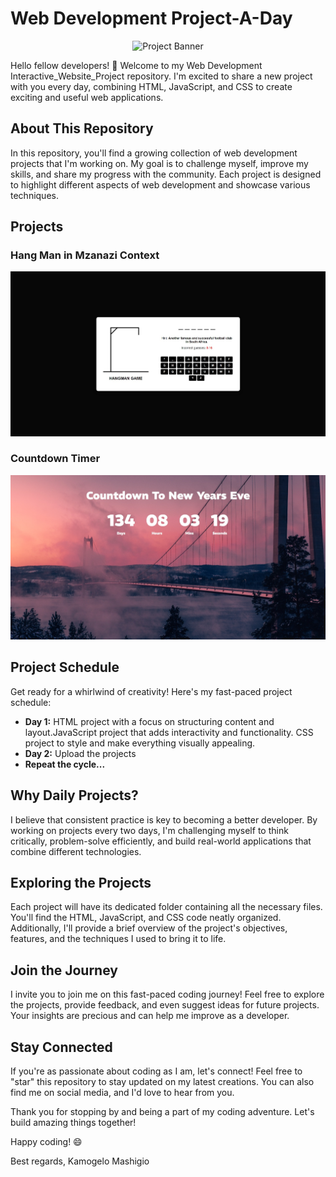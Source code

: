 # Web Development Project-A-Day

<p align="center">
  <img src="https://images.unsplash.com/photo-1516259762381-22954d7d3ad2?ixlib=rb-4.0.3&ixid=M3wxMjA3fDB8MHxwaG90by1wYWdlfHx8fGVufDB8fHx8fA%3D%3D&auto=format&fit=crop&w=1489&q=80 " alt="Project Banner" height="200" width = "1000">
</p>

Hello fellow developers! 👋 Welcome to my Web Development Interactive_Website_Project repository. I'm excited to share a new project with you every day, combining HTML, JavaScript, and CSS to create exciting and useful web applications.

## About This Repository

In this repository, you'll find a growing collection of web development projects that I'm working on. My goal is to challenge myself, improve my skills, and share my progress with the community. Each project is designed to highlight different aspects of web development and showcase various techniques.


##  Projects 
### Hang Man in Mzanazi Context
  <p align="center">
  <img src="https://github.com/MasegoLeRoux/Interactive_Website_Project/blob/main/HangMan%20%26%20ReadMe/Web%20capture_18-8-2023_19745_.jpeg" alt="Project Preview">
</p>
 
### Countdown Timer
<p align="center">
  <img src="https://github.com/MasegoLeRoux/Interactive_Website_Project/blob/main/Countdown-timer/Web%20capture_19-8-2023_155644_127.0.0.1.jpeg" alt="Project Preview">
</p>


## Project Schedule

Get ready for a whirlwind of creativity! Here's my fast-paced project schedule:

- **Day 1:** HTML project with a focus on structuring content and layout.JavaScript project that adds interactivity and functionality. CSS project to style and make everything visually appealing.
- **Day 2:** Upload the projects
- **Repeat the cycle...**

## Why Daily Projects?

I believe that consistent practice is key to becoming a better developer. By working on projects every two days, I'm challenging myself to think critically, problem-solve efficiently, and build real-world applications that combine different technologies.

## Exploring the Projects

Each project will have its dedicated folder containing all the necessary files. You'll find the HTML, JavaScript, and CSS code neatly organized. Additionally, I'll provide a brief overview of the project's objectives, features, and the techniques I used to bring it to life.

## Join the Journey

I invite you to join me on this fast-paced coding journey! Feel free to explore the projects, provide feedback, and even suggest ideas for future projects. Your insights are precious and can help me improve as a developer.

## Stay Connected

If you're as passionate about coding as I am, let's connect! Feel free to "star" this repository to stay updated on my latest creations. You can also find me on social media, and I'd love to hear from you.

Thank you for stopping by and being a part of my coding adventure. Let's build amazing things together!

Happy coding! 😄

Best regards,
Kamogelo Mashigio
